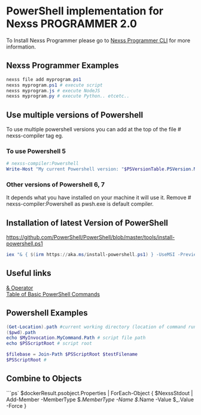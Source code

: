 # PowerShell implementation for Nexss PROGRAMMER 2.0

To Install Nexss Programmer please go to [Nexss Programmer CLI](https://github.com/nexssp/cli#readme) for more information.

## Nexss Programmer Examples

```ps1
nexss file add myprogram.ps1
nexss myprogram.ps1 # execute script
nexss myprogram.js # execute NodeJS
nexss myprogram.py # execute Python.. etcetc..
```

## Use multiple versions of Powershell

To use multiple powershell versions you can add at the top of the file # nexss-compiler tag eg.

### To use Powershell 5

```ps1
# nexss-compiler:Powershell
Write-Host "My current Powershell version: "$PSVersionTable.PSVersion.Major
```

### Other versions of Powershell 6, 7 

It depends what you have installed on your machine it will use it. Remove # nexss-compiler:Powershell as pwsh.exe is default compiler.

## Installation of latest Version of PowerShell

<https://github.com/PowerShell/PowerShell/blob/master/tools/install-powershell.ps1>

```ps1
iex "& { $(irm https://aka.ms/install-powershell.ps1) } -UseMSI -Preview"
```

## Useful links

[& Operator](https://ss64.com/ps/call.html)  
[Table of Basic PowerShell Commands](https://devblogs.microsoft.com/scripting/table-of-basic-powershell-commands/)

## Powershell Examples

```ps1
(Get-Location).path #current working directory (location of command run)
($pwd).path
echo $MyInvocation.MyCommand.Path # script file path
echo $PSScriptRoot # script root

$filebase = Join-Path $PSScriptRoot $testFilename
$PSScriptRoot #
```

## Combine to Objects

```ps`
$dockerResult.psobject.Properties | ForEach-Object {
    $NexssStdout | Add-Member -MemberType $_.MemberType -Name $_.Name -Value $_.Value -Force
}
```
